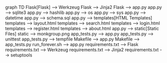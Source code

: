 graph TD
    Flask[Flask] --> Werkzeug
    Flask --> Jinja2
    Flask --> app.py
    app.py --> sqlite3
    app.py --> hashlib
    app.py --> os
    app.py --> sys
    app.py --> datetime
    app.py --> schema.sql
    app.py --> templates[HTML Templates]
    templates --> layout.html
    templates --> search.html
    templates --> login.html
    templates --> register.html
    templates --> about.html
    app.py --> static[Static Files]
    static --> monkgroup.png
    app_tests.py --> app.py
    app_tests.py --> unittest
    app_tests.py --> tempfile
    Makefile --> app.py
    Makefile --> app_tests.py
    run_forever.sh --> app.py
    requirements.txt --> Flask
    requirements.txt --> Werkzeug
    requirements.txt --> Jinja2
    requirements.txt --> setuptools